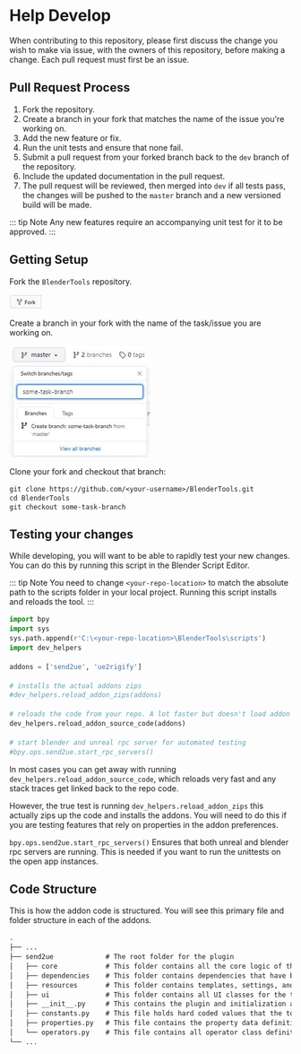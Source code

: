 # Help Develop
When contributing to this repository, please first discuss the change you wish to make via issue,
with the owners of this repository, before making a change. Each pull request must first be an issue.

## Pull Request Process
1. Fork the repository.
1. Create a branch in your fork that matches the name of the issue you're working on.
1. Add the new feature or fix.
1. Run the unit tests and ensure that none fail.
1. Submit a pull request from your forked branch back to the `dev` branch of the repository.
1. Include the updated documentation in the pull request.
1. The pull request will be reviewed, then merged into `dev` if all tests pass, the changes will be pushed to the `master` branch and a new versioned build will be made.

::: tip Note
  Any new features require an accompanying unit test for it to be approved.
:::

## Getting Setup
Fork the `BlenderTools` repository.

![1](./images/development/1.jpg)

Create a branch in your fork with the name of the task/issue you are working on.

![2](./images/development/2.jpg)

Clone your fork and checkout that branch:
```shell
git clone https://github.com/<your-username>/BlenderTools.git
cd BlenderTools
git checkout some-task-branch
```

## Testing your changes
While developing, you will want to be able to rapidly test your new changes. You can do this by running this script in
the Blender Script Editor.

::: tip Note
  You need to change `<your-repo-location>` to match the absolute path to the scripts folder in your local project.
Running this script installs and reloads the tool.
:::


```python
import bpy
import sys
sys.path.append(r'C:\<your-repo-location>\BlenderTools\scripts')
import dev_helpers

addons = ['send2ue', 'ue2rigify']

# installs the actual addons zips
#dev_helpers.reload_addon_zips(addons)

# reloads the code from your repo. A lot faster but doesn't load addon preferences
dev_helpers.reload_addon_source_code(addons)

# start blender and unreal rpc server for automated testing
#bpy.ops.send2ue.start_rpc_servers()
```

In most cases you can get away with running `dev_helpers.reload_addon_source_code`, which reloads very fast and any
stack traces get linked back to the repo code.

However, the true test is running `dev_helpers.reload_addon_zips` this actually zips up the code and installs the
addons. You will need to do this if you are testing features that rely on properties in the addon preferences.

`bpy.ops.send2ue.start_rpc_servers()` Ensures that both unreal and blender rpc servers are running. This is needed if
you want to run the unittests on the open app instances.

## Code Structure

This is how the addon code is structured. You will see this primary file and folder structure in each of the addons.


```txt
.
├── ...
├── send2ue             # The root folder for the plugin
│   ├── core            # This folder contains all the core logic of the tool.
│   ├── dependencies    # This folder contains dependencies that have been added into the tool.
│   ├── resources       # This folder contains templates, settings, and extensions.
│   ├── ui              # This folder contains all UI classes for the tool.
│   ├── __init__.py     # This contains the plugin and initialization and uninitialization calls for all operators, properties and events.
│   ├── constants.py    # This file holds hard coded values that the tool utilizes.
│   ├── properties.py   # This file contains the property data definition for the tool. All tool properties should live in here.
│   └── operators.py    # This file contains all operator class definitions. This serves as the entry point to all logic that lives in the core module.
└── ...
```
